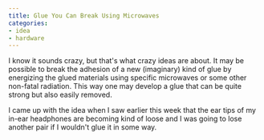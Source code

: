 ```yaml
---
title: Glue You Can Break Using Microwaves
categories:
- idea
- hardware
---
```

I know it sounds crazy, but that's what crazy ideas are about. It may be possible to break the adhesion of a new (imaginary) kind of glue by energizing the glued materials using specific microwaves or some other non-fatal radiation. This way one may develop a glue that can be quite strong but also easily removed.

I came up with the idea when I saw earlier this week that the ear tips of my in-ear headphones are becoming kind of loose and I was going to lose another pair if I wouldn't glue it in some way.
